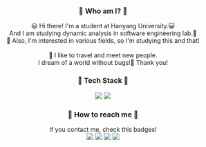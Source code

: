 
<h3 align="center"> 🐳 Who am I? 🐳 </h3>
<p align="center">
😃 Hi there! I'm a student at Hanyang University.😺
<br>
And I am studying dynamic analysis in software engineering lab.🏫
<br>
🌃 Also, I'm interested in various fields, so I'm studying this and that!  
<br>
<br>
🗼 I like to travel and meet new people.
<br>
I dream of a world without bugs!🐛 Thank you!
<br>
</p>

<h3 align="center"> 📂 Tech Stack 📂 </h3>
<p align="center">
<img src="https://img.shields.io/badge/C-A8B9CC?style=flat-square&logo=C&logoColor=FFFFFF"/>
<img src="https://img.shields.io/badge/Java-007396?style=flat-square&logo=Java&logoColor=FFFFFF"/>
</p>

<h3 align="center"> 🐬 How to reach me 🐬 </h3>
<p align="center">
If you contact me, check this badges!
<br>
<a href="https://www.notion.so/sheepbelldoor/SW-Engineering-Lab-1af1b2a53cfe4ec1858c40d9157ad075" target="_blank"><img src="https://img.shields.io/badge/My_Study-000000?style=flat-square&logo=Notion&logoColor=FFFFFF"/></a>
<a href="https://velog.io/@sheepbelldoor" target="_blank"><img src="https://img.shields.io/badge/sheepbelldoor.log-20C997?style=flat-square&logo=Velog&logoColor=FFFFFF"/></a>
<a href="https://instagram.com/sheep_bell_door_?igshid=YzgyMTM2MGM=" target="_blank"><img src="https://img.shields.io/badge/sheep_bell_door_-E4405F?style=flat-square&logo=Instagram&logoColor=FFFFFF"/></a>
<a href="https://mail.google.com/" target="_blank"><img src="https://img.shields.io/badge/sheepbelldoor.dev@gmail.com-EA4335?style=flat-square&logo=Gmail&logoColor=FFFFFF"/></a>
</p>
